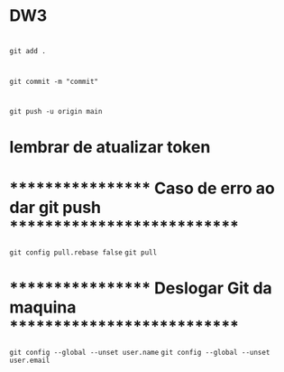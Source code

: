 # DW3
#
```
git add .
```
#
```
git commit -m "commit"
```
#
```
git push -u origin main
```
#
# lembrar de atualizar token
#
# **************** Caso de erro ao dar git push **************************
```git config pull.rebase false```
```git pull```
#
#
# **************** Deslogar Git da maquina **************************
```git config --global --unset user.name```
```git config --global --unset user.email```
#
